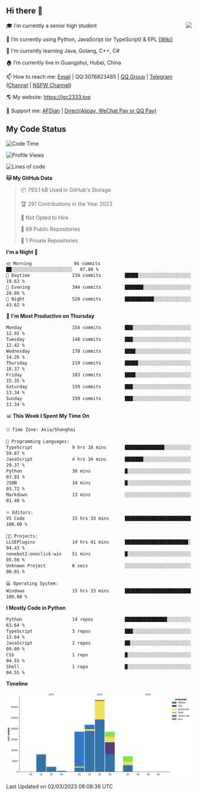 ## Hi there 👋

<div width="50%">
<img align="right" src="https://readme.lgc2333.top/api?username=lgc2333&show_icons=true" />
</div>

🎓 I’m currently a senior high student

📝 I’m currently using Python, JavaScript (or TypeScript) & EPL [(Wiki)](https://en.wikipedia.org/wiki/Easy_Programming_Language)

📒 I'm currently learning Java, Golang, C++, C#

🏠 I’m currently live in Guangshui, Hubei, China

📫 How to reach me: [Email](mailto:lgc2333@126.com) | QQ:3076823485 | [QQ Group](https://jq.qq.com/?_wv=1027&k=ktwOHdU2) | [Telegram](https://t.me/@lgc2333) ([Channel](https://t.me/stu2333_pd) | [NSFW Channel](https://t.me/stu_collection))

🌎 My website: <https://lgc2333.top>

🤝 Support me: [AFDian](https://afdian.net/@lgc2333) | [Direct(Alipay, WeChat Pay or QQ Pay)](https://s2.loli.net/2022/02/03/MLqe53BjWOAhpcF.png)

## My Code Status

<!--START_SECTION:waka-->
![Code Time](http://img.shields.io/badge/Code%20Time-1%2C074%20hrs%2010%20mins-blue)

![Profile Views](http://img.shields.io/badge/Profile%20Views-2-blue)

![Lines of code](https://img.shields.io/badge/From%20Hello%20World%20I%27ve%20Written-107.2%20thousand%20lines%20of%20code-blue)

**🐱 My GitHub Data** 

> 📦 793.1 kB Used in GitHub's Storage 
 > 
> 🏆 291 Contributions in the Year 2023
 > 
> 🚫 Not Opted to Hire
 > 
> 📜 69 Public Repositories 
 > 
> 🔑 1 Private Repositories 
 > 
**I'm a Night 🦉** 

```text
🌞 Morning                94 commits          ██░░░░░░░░░░░░░░░░░░░░░░░   07.89 % 
🌆 Daytime                234 commits         █████░░░░░░░░░░░░░░░░░░░░   19.63 % 
🌃 Evening                344 commits         ███████░░░░░░░░░░░░░░░░░░   28.86 % 
🌙 Night                  520 commits         ███████████░░░░░░░░░░░░░░   43.62 % 
```
📅 **I'm Most Productive on Thursday** 

```text
Monday                   154 commits         ███░░░░░░░░░░░░░░░░░░░░░░   12.92 % 
Tuesday                  148 commits         ███░░░░░░░░░░░░░░░░░░░░░░   12.42 % 
Wednesday                170 commits         ████░░░░░░░░░░░░░░░░░░░░░   14.26 % 
Thursday                 219 commits         █████░░░░░░░░░░░░░░░░░░░░   18.37 % 
Friday                   183 commits         ████░░░░░░░░░░░░░░░░░░░░░   15.35 % 
Saturday                 159 commits         ███░░░░░░░░░░░░░░░░░░░░░░   13.34 % 
Sunday                   159 commits         ███░░░░░░░░░░░░░░░░░░░░░░   13.34 % 
```


📊 **This Week I Spent My Time On** 

```text
🕑︎ Time Zone: Asia/Shanghai

💬 Programming Languages: 
TypeScript               9 hrs 18 mins       ███████████████░░░░░░░░░░   59.87 % 
JavaScript               4 hrs 34 mins       ███████░░░░░░░░░░░░░░░░░░   29.37 % 
Python                   36 mins             █░░░░░░░░░░░░░░░░░░░░░░░░   03.91 % 
JSON                     34 mins             █░░░░░░░░░░░░░░░░░░░░░░░░   03.72 % 
Markdown                 13 mins             ░░░░░░░░░░░░░░░░░░░░░░░░░   01.48 % 

🔥 Editors: 
VS Code                  15 hrs 33 mins      █████████████████████████   100.00 % 

🐱‍💻 Projects: 
LLSEPlugins              14 hrs 41 mins      ████████████████████████░   94.43 % 
nonebot2-oneclick-win    51 mins             █░░░░░░░░░░░░░░░░░░░░░░░░   05.56 % 
Unknown Project          0 secs              ░░░░░░░░░░░░░░░░░░░░░░░░░   00.01 % 

💻 Operating System: 
Windows                  15 hrs 33 mins      █████████████████████████   100.00 % 
```

**I Mostly Code in Python** 

```text
Python                   14 repos            ████████████████░░░░░░░░░   63.64 % 
TypeScript               3 repos             ███░░░░░░░░░░░░░░░░░░░░░░   13.64 % 
JavaScript               2 repos             ██░░░░░░░░░░░░░░░░░░░░░░░   09.09 % 
CSS                      1 repo              █░░░░░░░░░░░░░░░░░░░░░░░░   04.55 % 
Shell                    1 repo              █░░░░░░░░░░░░░░░░░░░░░░░░   04.55 % 
```



**Timeline**

![Lines of Code chart](https://raw.githubusercontent.com/lgc2333/lgc2333/main/assets/bar_graph.png)


 Last Updated on 02/03/2023 08:08:36 UTC
<!--END_SECTION:waka-->
